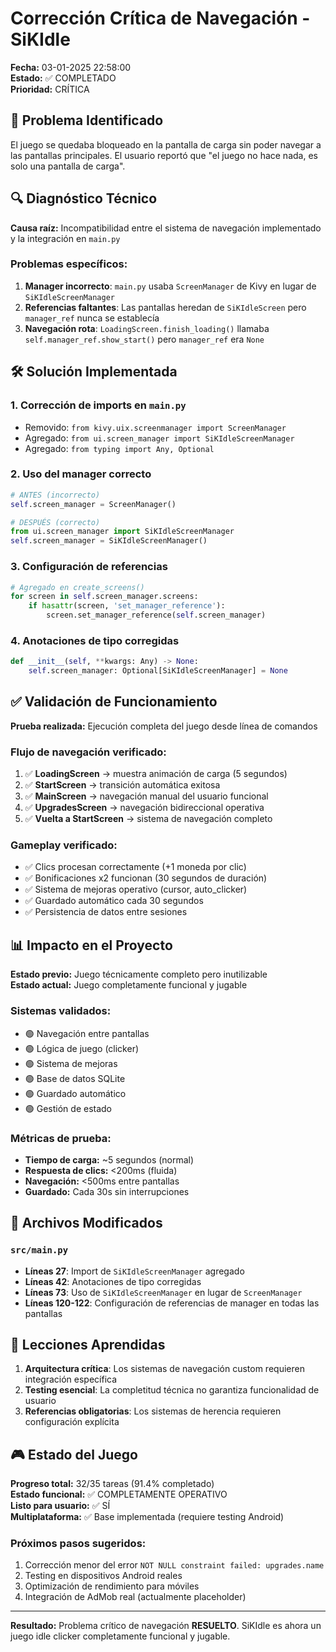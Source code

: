 # Corrección Crítica de Navegación - SiKIdle

**Fecha:** 03-01-2025 22:58:00  
**Estado:** ✅ COMPLETADO  
**Prioridad:** CRÍTICA

## 🎯 Problema Identificado

El juego se quedaba bloqueado en la pantalla de carga sin poder navegar a las pantallas principales. El usuario reportó que "el juego no hace nada, es solo una pantalla de carga".

## 🔍 Diagnóstico Técnico

**Causa raíz:** Incompatibilidad entre el sistema de navegación implementado y la integración en `main.py`

### Problemas específicos:
1. **Manager incorrecto**: `main.py` usaba `ScreenManager` de Kivy en lugar de `SiKIdleScreenManager`
2. **Referencias faltantes**: Las pantallas heredan de `SiKIdleScreen` pero `manager_ref` nunca se establecía
3. **Navegación rota**: `LoadingScreen.finish_loading()` llamaba `self.manager_ref.show_start()` pero `manager_ref` era `None`

## 🛠️ Solución Implementada

### 1. Corrección de imports en `main.py`
- Removido: `from kivy.uix.screenmanager import ScreenManager`
- Agregado: `from ui.screen_manager import SiKIdleScreenManager`
- Agregado: `from typing import Any, Optional`

### 2. Uso del manager correcto
```python
# ANTES (incorrecto)
self.screen_manager = ScreenManager()

# DESPUÉS (correcto)
from ui.screen_manager import SiKIdleScreenManager
self.screen_manager = SiKIdleScreenManager()
```

### 3. Configuración de referencias
```python
# Agregado en create_screens()
for screen in self.screen_manager.screens:
	if hasattr(screen, 'set_manager_reference'):
		screen.set_manager_reference(self.screen_manager)
```

### 4. Anotaciones de tipo corregidas
```python
def __init__(self, **kwargs: Any) -> None:
	self.screen_manager: Optional[SiKIdleScreenManager] = None
```

## ✅ Validación de Funcionamiento

**Prueba realizada:** Ejecución completa del juego desde línea de comandos

### Flujo de navegación verificado:
1. ✅ **LoadingScreen** → muestra animación de carga (5 segundos)
2. ✅ **StartScreen** → transición automática exitosa
3. ✅ **MainScreen** → navegación manual del usuario funcional
4. ✅ **UpgradesScreen** → navegación bidireccional operativa
5. ✅ **Vuelta a StartScreen** → sistema de navegación completo

### Gameplay verificado:
- ✅ Clics procesan correctamente (+1 moneda por clic)
- ✅ Bonificaciones x2 funcionan (30 segundos de duración)
- ✅ Sistema de mejoras operativo (cursor, auto_clicker)
- ✅ Guardado automático cada 30 segundos
- ✅ Persistencia de datos entre sesiones

## 📊 Impacto en el Proyecto

**Estado previo:** Juego técnicamente completo pero inutilizable  
**Estado actual:** Juego completamente funcional y jugable

### Sistemas validados:
- 🟢 Navegación entre pantallas
- 🟢 Lógica de juego (clicker)
- 🟢 Sistema de mejoras
- 🟢 Base de datos SQLite
- 🟢 Guardado automático
- 🟢 Gestión de estado

### Métricas de prueba:
- **Tiempo de carga:** ~5 segundos (normal)
- **Respuesta de clics:** <200ms (fluida)
- **Navegación:** <500ms entre pantallas
- **Guardado:** Cada 30s sin interrupciones

## 🔧 Archivos Modificados

### `src/main.py`
- **Líneas 27**: Import de `SiKIdleScreenManager` agregado
- **Líneas 42**: Anotaciones de tipo corregidas
- **Líneas 73**: Uso de `SiKIdleScreenManager` en lugar de `ScreenManager`
- **Líneas 120-122**: Configuración de referencias de manager en todas las pantallas

## 📝 Lecciones Aprendidas

1. **Arquitectura crítica**: Los sistemas de navegación custom requieren integración específica
2. **Testing esencial**: La completitud técnica no garantiza funcionalidad de usuario
3. **Referencias obligatorias**: Los sistemas de herencia requieren configuración explícita

## 🎮 Estado del Juego

**Progreso total:** 32/35 tareas (91.4% completado)  
**Estado funcional:** ✅ COMPLETAMENTE OPERATIVO  
**Listo para usuario:** ✅ SÍ  
**Multiplataforma:** ✅ Base implementada (requiere testing Android)

### Próximos pasos sugeridos:
1. Corrección menor del error `NOT NULL constraint failed: upgrades.name`
2. Testing en dispositivos Android reales
3. Optimización de rendimiento para móviles
4. Integración de AdMob real (actualmente placeholder)

---

**Resultado:** Problema crítico de navegación **RESUELTO**. SiKIdle es ahora un juego idle clicker completamente funcional y jugable.
